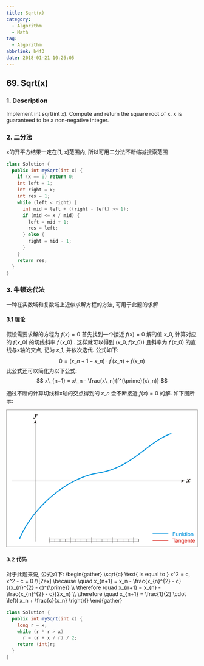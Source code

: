 ```yaml
---
title: Sqrt(x)
category:
  - Algorithm
  - Math
tag:
  - Algorithm
abbrlink: b4f3
date: 2018-01-21 10:26:05
---
```


## 69. Sqrt(x)
### 1. Description
Implement int sqrt(int x).
Compute and return the square root of x.
x is guaranteed to be a non-negative integer.

### 2. 二分法
x的开平方结果一定在[1, x]范围内, 所以可用二分法不断缩减搜索范围
```java
class Solution {
  public int mySqrt(int x) {
    if (x == 0) return 0;
    int left = 1;
    int right = x;
    int res = 1;
    while (left < right) {
      int mid = left + ((right - left) >> 1);
      if (mid <= x / mid) {
        left = mid + 1;
        res = left;
      } else {
        right = mid - 1;
      }
    }
    return res;
  }
}
```

### 3. 牛顿迭代法
一种在实数域和复数域上近似求解方程的方法, 可用于此题的求解

#### 3.1 理论
假设需要求解的方程为 $f(x) = 0$
首先找到一个接近 $f(x) = 0$ 解的值 $x\_0$, 计算对应的 $f(x\_0)$ 的切线斜率 $f^{\prime}(x\_0)$ . 这样就可以得到 $\left( x\_0, f(x\_0) \right)$ 且斜率为 $f^{\prime}(x\_0)$ 的直线与x轴的交点, 记为 $x\_1$, 并依次迭代. 公式如下:
$$ 0 = (x\_{n+1} - x\_n) \cdot f^{\prime}(x\_n) + f(x\_n) $$
此公式还可以简化为以下公式:
$$ x\_{n+1} = x\_n - \frac{x\_n}{f^{\prime}(x\_n)} $$
 
通过不断的计算切线和x轴的交点得到的 $x\_n$ 会不断接近 $f(x) = 0$ 的解. 如下图所示:
 
![Newton Iteration Analysis](/images/Algorithm/Newton_Iteration.gif)

#### 3.2 代码
对于此题来说, 公式如下:
\begin{gather}
\sqrt{c} \text{ is equal to } x^2 = c, x^2 - c = 0 \\\\[2ex]
\because \quad x\_{n+1} = x\_n - \frac{x\_{n}^{2} - c}{(x\_{n}^{2} - c)^{\prime}} \\\\
\therefore \quad x\_{n+1} = x\_{n} - \frac{x\_{n}^{2} - c}{2x\_n} \\\\
\therefore \quad x\_{n+1} = \frac{1}{2} \cdot \left( x\_n + \frac{c}{x\_n} \right){}
\end{gather}
 
```java
class Solution {
  public int mySqrt(int x) {
    long r = x;
    while (r * r > x)
      r = (r + x / r) / 2;
    return (int)r;
  }
}
```
